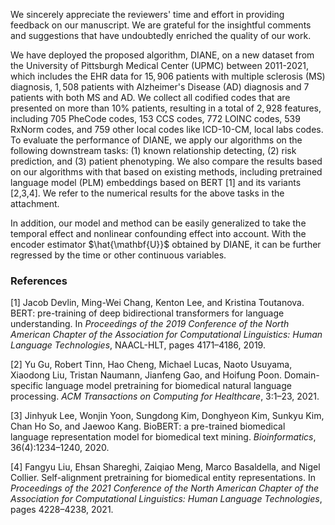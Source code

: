 We sincerely appreciate the reviewers' time and effort in providing feedback on our manuscript. We are grateful for the insightful comments and suggestions that have undoubtedly enriched the quality of our work.

We have deployed the proposed algorithm, DIANE, on a new dataset from the University of Pittsburgh Medical Center (UPMC) between 2011-2021, which includes the EHR data for $15,906$ patients with multiple sclerosis (MS) diagnosis, $1,508$ patients with Alzheimer's Disease (AD) diagnosis and $7$ patients with both MS and AD. We collect all codified codes that are presented on more than $10\%$ patients, resulting in a total of $2,928$ features, including $705$ PheCode codes, $153$ CCS codes, $772$ LOINC codes, $539$ RxNorm codes, and $759$ other local codes like ICD-10-CM, local labs codes. To evaluate the performance of DIANE, we apply our algorithms on the following downstream tasks: (1) known relationship detecting, (2) risk prediction, and (3) patient phenotyping. We also compare the results based on our algorithms with that based on existing methods, including pretrained language model (PLM) embeddings based on BERT [1] and its variants [2,3,4]. We refer to the numerical results for the above tasks in the attachment.

In addition, our model and method can be easily generalized to take the temporal effect and nonlinear confounding effect into account. With the encoder estimator $\hat{\mathbf{U}}$ obtained by DIANE, it can be further regressed by the time or other continuous variables. 

### References

[1] Jacob Devlin, Ming-Wei Chang, Kenton Lee, and Kristina Toutanova. BERT: pre-training of deep
bidirectional transformers for language understanding. In *Proceedings of the 2019 Conference of the North
American Chapter of the Association for Computational Linguistics: Human Language Technologies*,
NAACL-HLT, pages 4171–4186, 2019.

[2] Yu Gu, Robert Tinn, Hao Cheng, Michael Lucas, Naoto Usuyama, Xiaodong Liu, Tristan Naumann,
Jianfeng Gao, and Hoifung Poon. Domain-specific language model pretraining for biomedical natural
language processing. *ACM Transactions on Computing for Healthcare*, 3:1–23, 2021.

[3] Jinhyuk Lee, Wonjin Yoon, Sungdong Kim, Donghyeon Kim, Sunkyu Kim, Chan Ho So, and Jaewoo
Kang. BioBERT: a pre-trained biomedical language representation model for biomedical text mining.
*Bioinformatics*, 36(4):1234–1240, 2020.

[4] Fangyu Liu, Ehsan Shareghi, Zaiqiao Meng, Marco Basaldella, and Nigel Collier. Self-alignment
pretraining for biomedical entity representations. In *Proceedings of the 2021 Conference of the North
American Chapter of the Association for Computational Linguistics: Human Language Technologies*,
pages 4228–4238, 2021.
